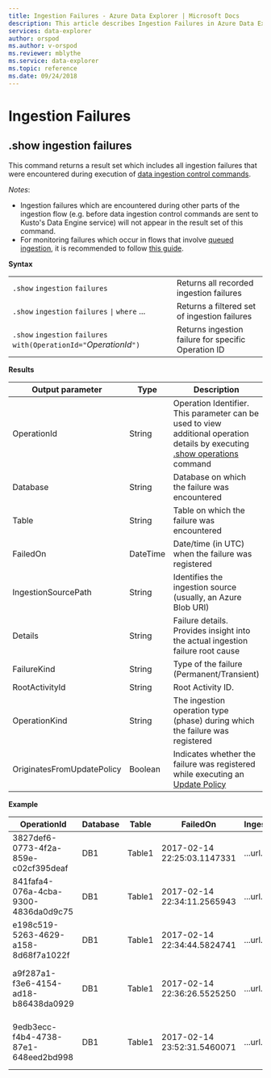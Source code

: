 ```yaml
---
title: Ingestion Failures - Azure Data Explorer | Microsoft Docs
description: This article describes Ingestion Failures in Azure Data Explorer.
services: data-explorer
author: orspod
ms.author: v-orspod
ms.reviewer: mblythe
ms.service: data-explorer
ms.topic: reference
ms.date: 09/24/2018
---
```

# Ingestion Failures

## .show ingestion failures

This command returns a result set which includes all ingestion failures that were encountered during execution of 
[data ingestion control commands](data-ingest.md).

*Notes*: 
- Ingestion failures which are encountered during other parts of the ingestion flow (e.g. before data ingestion control commands
are sent to Kusto's Data Engine service) will not appear in the result set of this command.
- For monitoring failures which occur in flows that involve [queued ingestion](../api/netfx/about-kusto-ingest.md#queued-ingestion), it is recommended to follow
[this guide](../api/netfx/kusto-ingest-client-status.md).

**Syntax**

|||
|---|---| 
|`.show` `ingestion` `failures`                                       |Returns all recorded ingestion failures  
|`.show` `ingestion` `failures` <code>&#124;</code> `where` ...       |Returns a filtered set of ingestion failures
|`.show` `ingestion` `failures` `with(OperationId="`*OperationId*`")` |Returns ingestion failure for specific Operation ID

**Results**
 
|Output parameter |Type |Description 
|---|---|---
|OperationId |String |Operation Identifier. This parameter can be used to view additional operation details by executing [.show operations](operations.md) command 
|Database |String |Database on which the failure was encountered
|Table |String |Table on which the failure was encountered
|FailedOn |DateTime |Date/time (in UTC) when the failure was registered 
|IngestionSourcePath |String |Identifies the ingestion source (usually, an Azure Blob URI) 
|Details |String |Failure details. Provides insight into the actual ingestion failure root cause
|FailureKind |String |Type of the failure (Permanent/Transient)
|RootActivityId |String |Root Activity ID.
|OperationKind |String |The ingestion operation type (phase) during which the failure was registered
|OriginatesFromUpdatePolicy |Boolean | Indicates whether the failure was registered while executing an [Update Policy](update-policy.md)
 
**Example**
 
|OperationId |Database |Table |FailedOn |IngestionSourcePath |Details |FailureKind |RootActivityId |OperationKind |OriginatesFromUpdatePolicy
|--|--|--|--|--|--|--|--|--|--
|3827def6-0773-4f2a-859e-c02cf395deaf |DB1 |Table1 |2017-02-14 22:25:03.1147331 |...url... |Stream with id '*****.csv' has a malformed Csv format |Permanent |3c883942-e446-4999-9b00-d4c664f06ef6 |DataIngestPull | 0
|841fafa4-076a-4cba-9300-4836da0d9c75 |DB1 |Table1 |2017-02-14 22:34:11.2565943 |...url... |Stream with id '*****.csv' has a malformed Csv format |Permanent |48571bdb-b714-4f32-8ddc-4001838a956c |DataIngestPull | 0
|e198c519-5263-4629-a158-8d68f7a1022f |DB1 |Table1 |2017-02-14 22:34:44.5824741 |...url... |Stream with id '*****.csv' has a malformed Csv format |Permanent |5e31ab3c-e2c7-489a-827e-e89d2d691ec4 |DataIngestPull | 0
|a9f287a1-f3e6-4154-ad18-b86438da0929 |DB1 |Table1 |2017-02-14 22:36:26.5525250 |...url... |Unknown error occured: Exception of type 'System.Exception' was thrown |Transient |9b7bb017-471e-48f6-9c96-d16fcf938d2a |DataIngestPull | 0
|9edb3ecc-f4b4-4738-87e1-648eed2bd998 |DB1 |Table1 |2017-02-14 23:52:31.5460071 |...url... |Failed to download blob: The client could not finish the operation within specified timeout |Permanent |21fa0dd6-cd7d-4493-b6f7-78916ce0d617 |DataIngestPull | 0